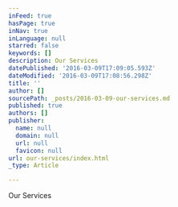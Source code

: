 ```yaml
---
inFeed: true
hasPage: true
inNav: true
inLanguage: null
starred: false
keywords: []
description: Our Services
datePublished: '2016-03-09T17:09:05.593Z'
dateModified: '2016-03-09T17:08:56.298Z'
title: ''
author: []
sourcePath: _posts/2016-03-09-our-services.md
published: true
authors: []
publisher:
  name: null
  domain: null
  url: null
  favicon: null
url: our-services/index.html
_type: Article

---
```

Our Services